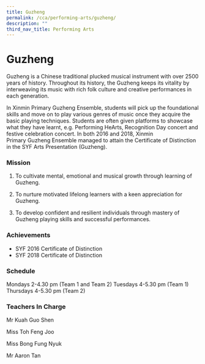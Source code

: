 ```yaml
---
title: Guzheng
permalink: /cca/performing-arts/guzheng/
description: ""
third_nav_title: Performing Arts
---
```

# **Guzheng**


Guzheng&nbsp;is a Chinese traditional plucked musical instrument with over 2500 years of history. Throughout its history, the&nbsp;Guzheng&nbsp;keeps its vitality by interweaving its music with rich folk culture and creative performances in each generation.

In Xinmin Primary&nbsp;Guzheng&nbsp;Ensemble, students will pick up the foundational skills and move on to play various genres of music once they acquire the basic playing techniques. Students are often given platforms to showcase what they have learnt, e.g. Performing HeArts, Recognition Day concert and festive celebration concert. In both 2016 and 2018,&nbsp;Xinmin Primary&nbsp;Guzheng&nbsp;Ensemble managed to attain the Certificate of Distinction in the SYF Arts Presentation (Guzheng).

### Mission  
1) To cultivate mental, emotional and musical growth through learning of Guzheng.

2) To nurture motivated lifelong learners with a keen appreciation for Guzheng.  
3) To develop confident and resilient individuals through mastery of Guzheng playing skills and successful performances.

### Achievements

* SYF 2016 Certificate of Distinction
* SYF 2018 Certificate of Distinction

### Schedule

Mondays 2-4.30 pm (Team 1 and Team 2)
Tuesdays 4-5.30 pm (Team 1)   
Thursdays 4-5.30 pm (Team 2)


### Teachers In Charge

Mr Kuah Guo Shen

Miss Toh Feng Joo

Miss Bong Fung Nyuk

Mr Aaron Tan

